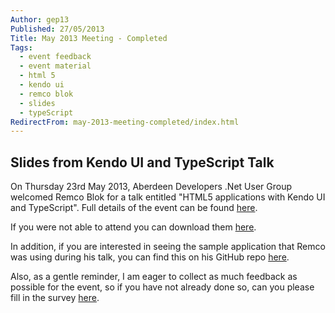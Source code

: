 ```yaml
---
Author: gep13
Published: 27/05/2013
Title: May 2013 Meeting - Completed
Tags:
  - event feedback
  - event material
  - html 5
  - kendo ui
  - remco blok
  - slides
  - typeScript
RedirectFrom: may-2013-meeting-completed/index.html
---
```


## Slides from Kendo UI and TypeScript Talk

On Thursday 23rd May 2013, Aberdeen Developers .Net User Group welcomed Remco Blok for a talk entitled "HTML5 applications with Kendo UI and TypeScript".  Full details of the event can be found [here](https://www.aberdeendevelopers.co.uk/may-2013-meeting-remco-blok-talking-about-html5/).

If you were not able to attend you can download them [here](https://www.aberdeendevelopers.co.uk/assets/presentations/2012/09/IIS%208%20–%20Platform%20for%20the%20Future_updated.pptx).

In addition, if you are interested in seeing the sample application that Remco was using during his talk, you can find this on his GitHub repo [here](https://github.com/RemcoBlok/KendoUITypeScript).

Also, as a gentle reminder, I am eager to collect as much feedback as possible for the event, so if you have not already done so, can you please fill in the survey [here](https://www.surveymonkey.com/s/JDLWPWF).
